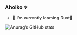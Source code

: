 ### Ahoiko ✨

- 🌱 I’m currently learning Rust🦀

![Anurag's GitHub stats](https://github-readme-stats.vercel.app/api?username=Rustatano&theme=dark&show_icons=true)
<!--
**Rustatano/Rustatano** is a ✨ _special_ ✨ repository because its `README.md` (this file) appears on your GitHub profile.

Here are some ideas to get you started:

- 🔭 I’m currently working on "digdeep", just for practising Rust🦀
- 👯 I’m looking to collaborate on ...
- 🤔 I’m looking for help with ...
- 💬 Ask me about ...
- 📫 How to reach me: ...
- 😄 Pronouns: ...
- ⚡ Fun fact: ...
-->
